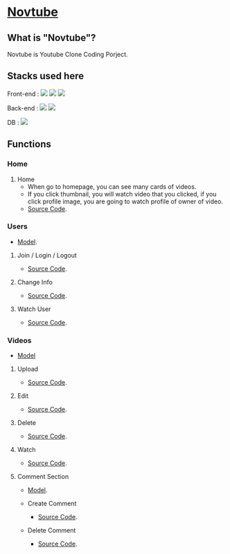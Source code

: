 # [Novtube](https://novtube.herokuapp.com)

## What is "Novtube"?

Novtube is Youtube Clone Coding Porject. <br>

## Stacks used here

Front-end : 
  <span><img src="https://img.shields.io/badge/Pug-a2866b?style=flat&logo=Pug&logoColor=white"></span>
  <span><img src="https://img.shields.io/badge/Scss-C46092?style=flat&logo=Sass&logoColor=white"></span>
  <span><img src="https://img.shields.io/badge/JavaScript-f0db4f?style=flat&logo=JavaScript&logoColor=white"></span>

Back-end : 
  <span><img src="https://img.shields.io/badge/Express-002663?style=flat&logo=express&logoColor=white"></span>
  <span><img src="https://img.shields.io/badge/NodeJS-3c873a?style=flat&logo=node&logoColor=white"></span>

DB : 
  <span><img src="https://img.shields.io/badge/MongoDB-3FA037?style=flat&logo=mongoDB&logoColor=white"></span>

## Functions

  ### Home
  1. Home
      - When go to homepage, you can see many cards of videos.
      - If you click thumbnail, you will watch video that you clicked, if you click profile image, you are going to watch profile of owner of video.
      - [Source Code](https://github.com/Novelier-Webbelier/novtube/blob/master/src/controllers/videoControllers.js#L9-L42).
  ### Users

  - [Model](https://github.com/Novelier-Webbelier/novtube/blob/master/src/models/User.js).

  1. Join / Login / Logout
      - [Source Code](https://github.com/Novelier-Webbelier/novtube/blob/master/src/controllers/userControllers.js#L11-L175).

  2. Change Info
      - [Source Code](https://github.com/Novelier-Webbelier/novtube/blob/master/src/controllers/userControllers.js#L177-L276).

  3. Watch User
      - [Source Code](https://github.com/Novelier-Webbelier/novtube/blob/master/src/controllers/userControllers.js#L278-L292).

  ### Videos

  - [Model](https://github.com/Novelier-Webbelier/novtube/blob/master/src/models/Video.js)

  1. Upload
      - [Source Code](https://github.com/Novelier-Webbelier/novtube/blob/master/src/controllers/videoControllers.js#L98-L136).

  2. Edit
      - [Source Code](https://github.com/Novelier-Webbelier/novtube/blob/master/src/controllers/videoControllers.js#L44-L96).

  3. Delete
      - [Source Code](https://github.com/Novelier-Webbelier/novtube/blob/master/src/controllers/videoControllers.js#L138-L142).

  4. Watch
      - [Source Code](https://github.com/Novelier-Webbelier/novtube/blob/master/src/controllers/videoControllers.js#L144-L163).

  5. Comment Section

      - [Model](https://github.com/Novelier-Webbelier/novtube/blob/master/src/models/Comment.js).

      - Create Comment
        + [Source Code](https://github.com/Novelier-Webbelier/novtube/blob/master/src/controllers/videoControllers.js#L179-L206).

      - Delete Comment
        + [Source Code](https://github.com/Novelier-Webbelier/novtube/blob/master/src/controllers/videoControllers.js#L208-L224).
